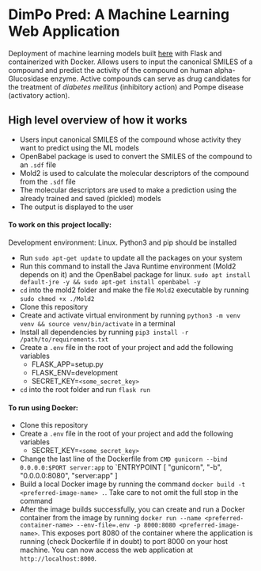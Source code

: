 # DimPo Pred: A Machine Learning Web Application
Deployment of machine learning models built [here](https://github.com/dopewevmond/fyp) with Flask and containerized with Docker. Allows users to input the canonical SMILES of a compound and predict the activity of the compound on human alpha-Glucosidase enzyme. Active compounds can serve as drug candidates for the treatment of _diabetes mellitus_ (inhibitory action) and Pompe disease (activatory action).

## High level overview of how it works
* Users input canonical SMILES of the compound whose activity they want to predict using the ML models
* OpenBabel package is used to convert the SMILES of the compound to an `.sdf` file
* Mold2 is used to calculate the molecular descriptors of the compound from the `.sdf` file
* The molecular descriptors are used to make a prediction using the already trained and saved (pickled) models
* The output is displayed to the user

#### To work on this project locally:
Development environment: Linux. Python3 and pip should be installed
* Run `sudo apt-get update` to update all the packages on your system
* Run this command to install the Java Runtime environment (Mold2 depends on it) and the OpenBabel package for linux. `sudo apt install default-jre -y && sudo apt-get install openbabel -y`
* `cd` into the mold2 folder and make the file `Mold2` executable by running `sudo chmod +x ./Mold2`
* Clone this repository
* Create and activate virtual environment by running `python3 -m venv venv && source venv/bin/activate` in a terminal
* Install all dependencies by running `pip3 install -r /path/to/requirements.txt`
* Create a `.env` file in the root of your project and add the following variables
    * FLASK_APP=setup.py
    * FLASK_ENV=development
    * SECRET_KEY=`<some_secret_key>`
* `cd` into the root folder and run `flask run`


#### To run using Docker:
* Clone this repository
* Create a `.env` file in the root of your project and add the following variables
    * SECRET_KEY=`<some_secret_key>`
* Change the last line of the Dockerfile from `CMD gunicorn --bind 0.0.0.0:$PORT server:app` to `ENTRYPOINT [ "gunicorn", "-b", "0.0.0.0:8080", "server:app" ]
* Build a local Docker image by running the command `docker build -t <preferred-image-name> .`. Take care to not omit the full stop in the command
* After the image builds successfully, you can create and run a Docker container from the image by running `docker run --name <preferred-container-name> --env-file=.env -p 8000:8080 <preferred-image-name>`. This exposes port 8080 of the container where the application is running (check Dockerfile if in doubt) to port 8000 on your host machine. You can now access the web application at `http://localhost:8000`.
